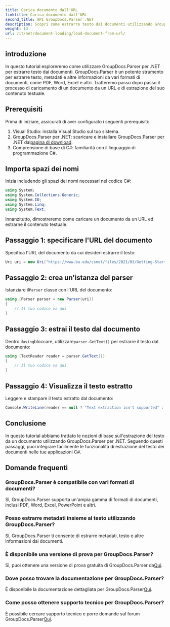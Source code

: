 ```yaml
---
title: Carica documento dall'URL
linktitle: Carica documento dall'URL
second_title: API GroupDocs.Parser .NET
description: Scopri come estrarre testo dai documenti utilizzando GroupDocs.Parser per .NET. Questo tutorial illustra il caricamento di un documento da un URL e l'estrazione del testo passo dopo passo.
weight: 13
url: /it/net/document-loading/load-document-from-url/
---
```

## introduzione
In questo tutorial esploreremo come utilizzare GroupDocs.Parser per .NET per estrarre testo dai documenti. GroupDocs.Parser è un potente strumento per estrarre testo, metadati e altre informazioni da vari formati di documenti, come PDF, Word, Excel e altri. Tratteremo passo dopo passo il processo di caricamento di un documento da un URL e di estrazione del suo contenuto testuale.
## Prerequisiti
Prima di iniziare, assicurati di aver configurato i seguenti prerequisiti:
1. Visual Studio: installa Visual Studio sul tuo sistema.
2.  GroupDocs.Parser per .NET: scaricare e installare GroupDocs.Parser per .NET dal[pagina di download](https://releases.groupdocs.com/parser/net/).
3. Comprensione di base di C#: familiarità con il linguaggio di programmazione C#.

## Importa spazi dei nomi
Inizia includendo gli spazi dei nomi necessari nel codice C#:
```csharp
using System;
using System.Collections.Generic;
using System.IO;
using System.Linq;
using System.Text;
```

Innanzitutto, dimostreremo come caricare un documento da un URL ed estrarne il contenuto testuale.
## Passaggio 1: specificare l'URL del documento
Specifica l'URL del documento da cui desideri estrarre il testo:
```csharp
Uri uri = new Uri("https://www.bu.edu/csmet/files/2021/03/Getting-Started-with-SQLite.pdf");
```
## Passaggio 2: crea un'istanza del parser
 Istanziare il`Parser` classe con l'URL del documento:
```csharp
using (Parser parser = new Parser(uri))
{
    // Il tuo codice va qui
}
```
## Passaggio 3: estrai il testo dal documento
 Dentro il`using`bloccare, utilizzare`parser.GetText()` per estrarre il testo dal documento:
```csharp
using (TextReader reader = parser.GetText())
{
    // Il tuo codice va qui
}
```
## Passaggio 4: Visualizza il testo estratto
Leggere e stampare il testo estratto dal documento:
```csharp
Console.WriteLine(reader == null ? "Text extraction isn't supported" : reader.ReadToEnd());
```

## Conclusione
In questo tutorial abbiamo trattato le nozioni di base sull'estrazione del testo da un documento utilizzando GroupDocs.Parser per .NET. Seguendo questi passaggi, puoi integrare facilmente le funzionalità di estrazione del testo dei documenti nelle tue applicazioni C#.

## Domande frequenti
### GroupDocs.Parser è compatibile con vari formati di documenti?
Sì, GroupDocs.Parser supporta un'ampia gamma di formati di documenti, inclusi PDF, Word, Excel, PowerPoint e altri.
### Posso estrarre metadati insieme al testo utilizzando GroupDocs.Parser?
Sì, GroupDocs.Parser ti consente di estrarre metadati, testo e altre informazioni dai documenti.
### È disponibile una versione di prova per GroupDocs.Parser?
 Sì, puoi ottenere una versione di prova gratuita di GroupDocs.Parser da[Qui](https://releases.groupdocs.com/).
### Dove posso trovare la documentazione per GroupDocs.Parser?
 È disponibile la documentazione dettagliata per GroupDocs.Parser[Qui](https://tutorials.groupdocs.com/parser/net/).
### Come posso ottenere supporto tecnico per GroupDocs.Parser?
È possibile cercare supporto tecnico e porre domande sul forum GroupDocs.Parser[Qui](https://forum.groupdocs.com/c/parser/17).